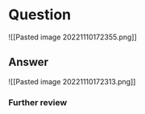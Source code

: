 # Question
![[Pasted image 20221110172355.png]]
## Answer
![[Pasted image 20221110172313.png]]
### Further review
